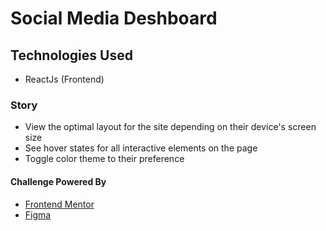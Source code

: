 # Social Media Deshboard

## Technologies Used

- ReactJs (Frontend)

### Story

- View the optimal layout for the site depending on their device's screen size
- See hover states for all interactive elements on the page
- Toggle color theme to their preference

#### Challenge Powered By
- [Frontend Mentor](https://www.frontendmentor.io/challenges)
- [Figma](https://www.figma.com/)
